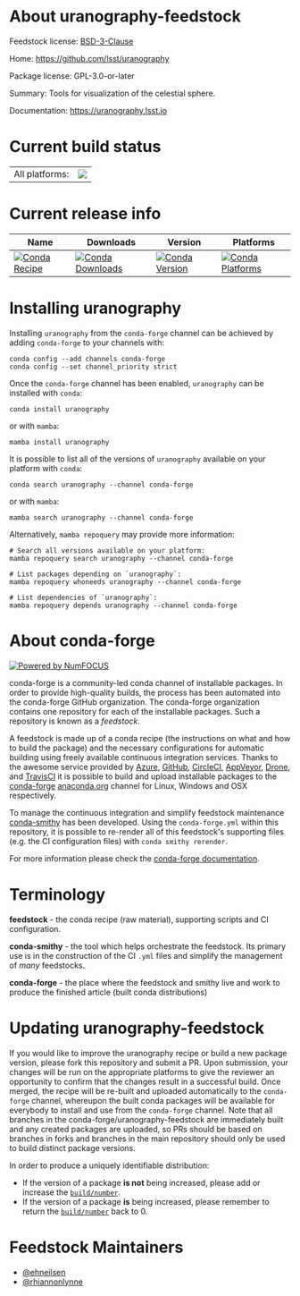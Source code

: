 About uranography-feedstock
===========================

Feedstock license: [BSD-3-Clause](https://github.com/conda-forge/uranography-feedstock/blob/main/LICENSE.txt)

Home: https://github.com/lsst/uranography

Package license: GPL-3.0-or-later

Summary: Tools for visualization of the celestial sphere.

Documentation: https://uranography.lsst.io

Current build status
====================


<table><tr><td>All platforms:</td>
    <td>
      <a href="https://dev.azure.com/conda-forge/feedstock-builds/_build/latest?definitionId=19712&branchName=main">
        <img src="https://dev.azure.com/conda-forge/feedstock-builds/_apis/build/status/uranography-feedstock?branchName=main">
      </a>
    </td>
  </tr>
</table>

Current release info
====================

| Name | Downloads | Version | Platforms |
| --- | --- | --- | --- |
| [![Conda Recipe](https://img.shields.io/badge/recipe-uranography-green.svg)](https://anaconda.org/conda-forge/uranography) | [![Conda Downloads](https://img.shields.io/conda/dn/conda-forge/uranography.svg)](https://anaconda.org/conda-forge/uranography) | [![Conda Version](https://img.shields.io/conda/vn/conda-forge/uranography.svg)](https://anaconda.org/conda-forge/uranography) | [![Conda Platforms](https://img.shields.io/conda/pn/conda-forge/uranography.svg)](https://anaconda.org/conda-forge/uranography) |

Installing uranography
======================

Installing `uranography` from the `conda-forge` channel can be achieved by adding `conda-forge` to your channels with:

```
conda config --add channels conda-forge
conda config --set channel_priority strict
```

Once the `conda-forge` channel has been enabled, `uranography` can be installed with `conda`:

```
conda install uranography
```

or with `mamba`:

```
mamba install uranography
```

It is possible to list all of the versions of `uranography` available on your platform with `conda`:

```
conda search uranography --channel conda-forge
```

or with `mamba`:

```
mamba search uranography --channel conda-forge
```

Alternatively, `mamba repoquery` may provide more information:

```
# Search all versions available on your platform:
mamba repoquery search uranography --channel conda-forge

# List packages depending on `uranography`:
mamba repoquery whoneeds uranography --channel conda-forge

# List dependencies of `uranography`:
mamba repoquery depends uranography --channel conda-forge
```


About conda-forge
=================

[![Powered by
NumFOCUS](https://img.shields.io/badge/powered%20by-NumFOCUS-orange.svg?style=flat&colorA=E1523D&colorB=007D8A)](https://numfocus.org)

conda-forge is a community-led conda channel of installable packages.
In order to provide high-quality builds, the process has been automated into the
conda-forge GitHub organization. The conda-forge organization contains one repository
for each of the installable packages. Such a repository is known as a *feedstock*.

A feedstock is made up of a conda recipe (the instructions on what and how to build
the package) and the necessary configurations for automatic building using freely
available continuous integration services. Thanks to the awesome service provided by
[Azure](https://azure.microsoft.com/en-us/services/devops/), [GitHub](https://github.com/),
[CircleCI](https://circleci.com/), [AppVeyor](https://www.appveyor.com/),
[Drone](https://cloud.drone.io/welcome), and [TravisCI](https://travis-ci.com/)
it is possible to build and upload installable packages to the
[conda-forge](https://anaconda.org/conda-forge) [anaconda.org](https://anaconda.org/)
channel for Linux, Windows and OSX respectively.

To manage the continuous integration and simplify feedstock maintenance
[conda-smithy](https://github.com/conda-forge/conda-smithy) has been developed.
Using the ``conda-forge.yml`` within this repository, it is possible to re-render all of
this feedstock's supporting files (e.g. the CI configuration files) with ``conda smithy rerender``.

For more information please check the [conda-forge documentation](https://conda-forge.org/docs/).

Terminology
===========

**feedstock** - the conda recipe (raw material), supporting scripts and CI configuration.

**conda-smithy** - the tool which helps orchestrate the feedstock.
                   Its primary use is in the construction of the CI ``.yml`` files
                   and simplify the management of *many* feedstocks.

**conda-forge** - the place where the feedstock and smithy live and work to
                  produce the finished article (built conda distributions)


Updating uranography-feedstock
==============================

If you would like to improve the uranography recipe or build a new
package version, please fork this repository and submit a PR. Upon submission,
your changes will be run on the appropriate platforms to give the reviewer an
opportunity to confirm that the changes result in a successful build. Once
merged, the recipe will be re-built and uploaded automatically to the
`conda-forge` channel, whereupon the built conda packages will be available for
everybody to install and use from the `conda-forge` channel.
Note that all branches in the conda-forge/uranography-feedstock are
immediately built and any created packages are uploaded, so PRs should be based
on branches in forks and branches in the main repository should only be used to
build distinct package versions.

In order to produce a uniquely identifiable distribution:
 * If the version of a package **is not** being increased, please add or increase
   the [``build/number``](https://docs.conda.io/projects/conda-build/en/latest/resources/define-metadata.html#build-number-and-string).
 * If the version of a package **is** being increased, please remember to return
   the [``build/number``](https://docs.conda.io/projects/conda-build/en/latest/resources/define-metadata.html#build-number-and-string)
   back to 0.

Feedstock Maintainers
=====================

* [@ehneilsen](https://github.com/ehneilsen/)
* [@rhiannonlynne](https://github.com/rhiannonlynne/)

